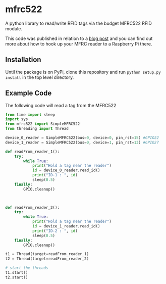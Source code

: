 # mfrc522

A python library to read/write RFID tags via the budget MFRC522 RFID module.

This code was published in relation to a [blog post](https://pimylifeup.com/raspberry-pi-rfid-rc522/) and you can find out more about how to hook up your MFRC reader to a Raspberry Pi there.

## Installation

Until the package is on PyPi, clone this repository and run `python setup.py install` in the top level directory.

## Example Code

The following code will read a tag from the MFRC522

```python
from time import sleep
import sys
from mfrc522 import SimpleMFRC522
from threading import Thread

device_0_reader = SimpleMFRC522(bus=0, device=0, pin_rst=15) #GPIO22
device_1_reader = SimpleMFRC522(bus=0, device=1, pin_rst=13) #GPIO27

def readFrom_reader_1():
    try:
        while True:
            print("Hold a tag near the reader")
            id = device_0_reader.read_id()
            print("ID-1 : ", id)
            sleep(0.5)
    finally:
        GPIO.cleanup()
        


def readFrom_reader_2():
    try:
        while True:
            print("Hold a tag near the reader")
            id = device_1_reader.read_id()
            print("ID-2 : ", id)
            sleep(0.5)
    finally:
        GPIO.cleanup()

t1 = Thread(target=readFrom_reader_1)
t2 = Thread(target=readFrom_reader_2)

# start the threads
t1.start()
t2.start()
```

